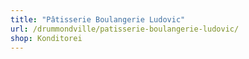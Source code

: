 ```yaml
---
title: "Pâtisserie Boulangerie Ludovic"
url: /drummondville/patisserie-boulangerie-ludovic/
shop: Konditorei
---
```

